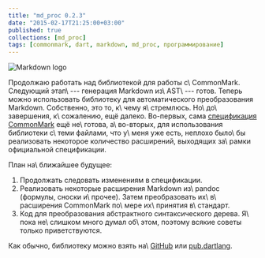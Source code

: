 ```yaml
---
title: "md_proc 0.2.3"
date: "2015-02-17T21:25:00+03:00"
published: true
collections: [md_proc]
tags: [commonmark, dart, markdown, md_proc, программирование]
---
```


![](/images/3rd-party/markdown-logo.png "Markdown logo")

Продолжаю работать над библиотекой для работы с\ CommonMark. Следующий этап\ --- генерация Markdown из\ AST\ --- готов.
Теперь можно использовать библиотеку для автоматического преобразования Markdown. Собственно, это то, к\ чему
я\ стремлюсь. Но\ до\ завершения, к\ сожалению, ещё далеко. Во-первых, сама [спецификация CommonMark][spec] ещё
не\ готова, а\ во-вторых, для использования библиотеки с\ теми файлами, что у\ меня уже есть, неплохо было\ бы
реализовать некоторое количество расширений, выходящих за\ рамки официальной спецификации.

План на\ ближайшее будущее:

1. Продолжать следовать изменениям в спецификации.
2. Реализовать некоторые расширения Markdown из\ pandoc (формулы, сноски и\ прочее). Затем преобразовать
их\ в\ расширения CommonMark по\ мере их\ принятия в\ стандарт.
3. Код для преобразования абстрактного синтаксического дерева. Я\ пока не\ слишком много думал об\ этом, поэтому всякие
советы только приветствуются.

Как обычно, библиотеку можно взять на\ [GitHub] или [pub.dartlang][pub].

[GitHub]: https://github.com/dikmax/md_proc
[pub]: https://pub.dartlang.org/packages/md_proc
[spec]: http://spec.commonmark.org/0.17/
